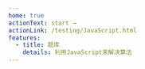 ```yaml
---
home: true
actionText: start →
actionLink: /testing/JavaScript.html
features:
  - title: 题库
    details: 利用JavaScript来解决算法
---
```

